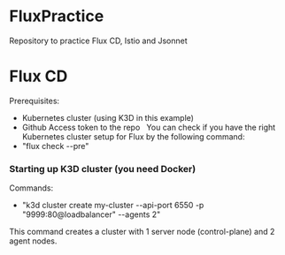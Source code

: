 # FluxPractice
Repository to practice Flux CD, Istio and Jsonnet


# Flux CD
Prerequisites:
  - Kubernetes cluster (using K3D in this example)
  - Github Access token to the repo
&nbsp;
You can check if you have the right Kubernetes cluster setup for Flux by the following command:
  - "flux check --pre"
&nbsp;
### Starting up K3D cluster (you need Docker)
Commands:
  - "k3d cluster create my-cluster --api-port 6550 -p "9999:80@loadbalancer" --agents 2"

This command creates a cluster with 1 server node (control-plane) and 2 agent nodes.
